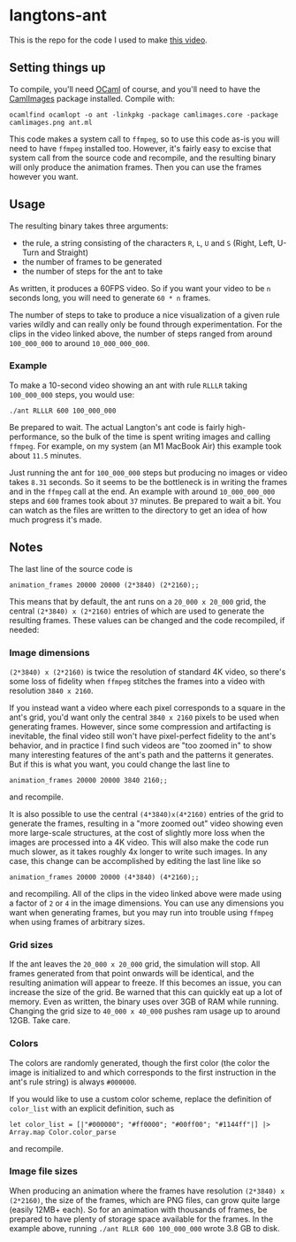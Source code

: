 # langtons-ant

This is the repo for the code I used to make [this video](https://www.youtube.com/watch?v=_77IJkAHhaE).

## Setting things up

To compile, you'll need [OCaml](https://ocaml.org/) of course, and you'll need to have the [CamlImages](https://opam.ocaml.org/packages/camlimages/) package installed. Compile with:

`ocamlfind ocamlopt -o ant -linkpkg -package camlimages.core -package camlimages.png ant.ml`

This code makes a system call to `ffmpeg`, so to use this code as-is you will need to have `ffmpeg` installed too. However, it's fairly easy to excise that system call from the source code and recompile, and the resulting binary will only produce the animation frames. Then you can use the frames however you want.

## Usage

The resulting binary takes three arguments:

+ the rule, a string consisting of the characters `R`, `L`, `U` and `S` (Right, Left, U-Turn and Straight)
+ the number of frames to be generated
+ the number of steps for the ant to take

As written, it produces a 60FPS video. So if you want your video to be `n` seconds long, you will need to generate `60 * n` frames.

The number of steps to take to produce a nice visualization of a given rule varies wildly and can really only be found through experimentation. For the clips in the video linked above, the number of steps ranged from around `100_000_000` to around `10_000_000_000`.

### Example

To make a 10-second video showing an ant with rule `RLLLR` taking `100_000_000` steps, you would use:

`./ant RLLLR 600 100_000_000`

Be prepared to wait. The actual Langton's ant code is fairly high-performance, so the bulk of the time is spent writing images and calling `ffmpeg`. For example, on my system (an M1 MacBook Air) this example took about `11.5` minutes.

Just running the ant for `100_000_000` steps but producing no images or video takes `8.31` seconds. So it seems to be the bottleneck is in writing the frames and in the `ffmpeg` call at the end. An example with around `10_000_000_000` steps and `600` frames took about `37` minutes. Be prepared to wait a bit. You can watch as the files are written to the directory to get an idea of how much progress it's made.

## Notes

The last line of the source code is

`animation_frames 20000 20000 (2*3840) (2*2160);;`

This means that by default, the ant runs on a `20_000 x 20_000` grid, the central `(2*3840) x (2*2160)` entries of which are used to generate the resulting frames. These values can be changed and the code recompiled, if needed:

### Image dimensions

`(2*3840) x (2*2160)` is twice the resolution of standard 4K video, so there's some loss of fidelity when `ffmpeg` stitches the frames into a video with resolution `3840 x 2160`.

If you instead want a video where each pixel corresponds to a square in the ant's grid, you'd want only the central `3840 x 2160` pixels to be used when generating frames. However, since some compression and artifacting is inevitable, the final video still won't have pixel-perfect fidelity to the ant's behavior, and in practice I find such videos are "too zoomed in" to show many interesting features of the ant's path and the patterns it generates. But if this is what you want, you could change the last line to

`animation_frames 20000 20000 3840 2160;;`

and recompile.

It is also possible to use the central `(4*3840)x(4*2160)` entries of the grid to generate the frames, resulting in a "more zoomed out" video showing even more large-scale structures, at the cost of slightly more loss when the images are processed into a 4K video. This will also make the code run much slower, as it takes roughly 4x longer to write such images. In any case, this change can be accomplished by editing the last line like so

`animation_frames 20000 20000 (4*3840) (4*2160);;`

and recompiling. All of the clips in the video linked above were made using a factor of `2` or `4` in the image dimensions. You can use any dimensions you want when generating frames, but you may run into trouble using `ffmpeg` when using frames of arbitrary sizes.

### Grid sizes

If the ant leaves the `20_000 x 20_000` grid, the simulation will stop. All frames generated from that point onwards will be identical, and the resulting animation will appear to freeze. If this becomes an issue, you can increase the size of the grid. Be warned that this can quickly eat up a lot of memory. Even as written, the binary uses over 3GB of RAM while running. Changing the grid size to `40_000 x 40_000` pushes ram usage up to around 12GB. Take care.

### Colors

The colors are randomly generated, though the first color (the color the image is initialized to and which corresponds to the first instruction in the ant's rule string) is always `#000000`.

If you would like to use a custom color scheme, replace the definition of `color_list` with an explicit definition, such as

`let color_list = [|"#000000"; "#ff0000"; "#00ff00"; "#1144ff"|] |> Array.map Color.color_parse`

and recompile.

### Image file sizes

When producing an animation where the frames have resolution `(2*3840) x (2*2160)`, the size of the frames, which are PNG files, can grow quite large (easily 12MB+ each). So for an animation with thousands of frames, be prepared to have plenty of storage space available for the frames. In the example above, running `./ant RLLR 600 100_000_000` wrote 3.8 GB to disk.
